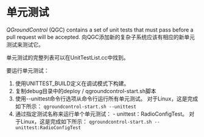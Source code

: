 # 单元测试

*QGroundControl* (QGC) contains a set of unit tests that must pass before a pull request will be accepted. 向QGC添加新的复杂子系统应该有相应的新单元测试来测试它。

单元测试的完整列表可以在UnitTestList.cc中找到。

要运行单元测试：

1. 使用UNITTEST_BUILD定义在调试模式下构建。 
2. 复制debug目录中的deploy / qgroundcontrol-start.sh脚本
3. 使用--unittest命令行选项从命令行运行所有单元测试。 对于Linux，这是完成如下所示： ```qgroundcontrol-start.sh --unittest```
4. 通过指定测试名称来运行单个单元测试： - unittest：RadioConfigTest。 对于Linux，这是完成如下所示： ```qgroundcontrol-start.sh --unittest:RadioConfigTest```